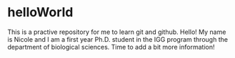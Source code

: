 # helloWorld
This is a practive repository for me to learn git and github.
Hello! My name is Nicole and I am a first year Ph.D. student in the IGG program through the department of biological sciences. 
Time to add a bit more information!
